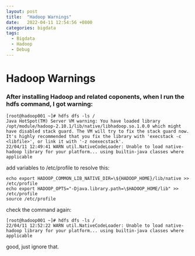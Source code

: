 ```yaml
---
layout: post
title:  "Hadoop Warnings"
date:   2022-04-11 12:54:56 +0800
categories: bigdata
tags:
  - Bigdata
  - Hadoop
  - Debug 
---
```


# Hadoop Warnings
### After installing Hadoop and related coponents, when I run the hdfs command, I got warning:

```shell
[root@hadoop001 ~]# hdfs dfs -ls /
Java HotSpot(TM) Server VM warning: You have loaded library /opt/module/hadoop-2.10.1/lib/native/libhadoop.so.1.0.0 which might have disabled stack guard. The VM will try to fix the stack guard now.
It's highly recommended that you fix the library with 'execstack -c <libfile>', or link it with '-z noexecstack'.
22/04/11 12:49:41 WARN util.NativeCodeLoader: Unable to load native-hadoop library for your platform... using builtin-java classes where applicable
```
add variables to /etc/profile to resolve this:

```shell
echo export HADOOP_COMMON_LIB_NATIVE_DIR=\${HADOOP_HOME}/lib/native >> /etc/profile 
echo export HADOOP_OPTS="-Djava.library.path=\$HADOOP_HOME/lib" >> /etc/profile
source /etc/profile
```

check the command again: 
```shell
[root@hadoop001 ~]# hdfs dfs -ls /
22/04/11 12:52:22 WARN util.NativeCodeLoader: Unable to load native-hadoop library for your platform... using builtin-java classes where applicable
```

good, just ignore that.
